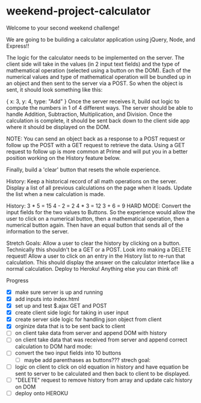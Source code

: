 # weekend-project-calculator

Welcome to your second weekend challenge!

We are going to be building a calculator application using jQuery, Node, and Express!!

The logic for the calculator needs to be implemented on the server. The client side will take in the values (in 2 input text fields) and the type of mathematical operation (selected using a button on the DOM). Each of the numerical values and type of mathematical operation will be bundled up in an object and then sent to the server via a POST. So when the object is sent, it should look something like this:

{
   x: 3,
   y: 4,
   type: "Add"
}
Once the server receives it, build out logic to compute the numbers in 1 of 4 different ways. The server should be able to handle Addition, Subtraction, Multiplication, and Division. Once the calculation is complete, it should be sent back down to the client side app where it should be displayed on the DOM.

NOTE: You can send an object back as a response to a POST request or follow up the POST with a GET request to retrieve the data. Using a GET request to follow up is more common at Prime and will put you in a better position working on the History feature below.

Finally, build a 'clear' button that resets the whole experience.

History:
Keep a historical record of all math operations on the server. Display a list of all previous calculations on the page when it loads. Update the list when a new calculation is made.

History:
3 * 5 = 15
4 - 2 = 2
4 * 3 = 12
3 + 6 = 9
HARD MODE:
Convert the input fields for the two values to Buttons. So the experience would allow the user to click on a numerical button, then a mathematical operation, then a numerical button again. Then have an equal button that sends all of the information to the server.

Stretch Goals:
Allow a user to clear the history by clicking on a button. Technically this shouldn't be a GET or a POST. Look into making a DELETE request!
Allow a user to click on an entry in the History list to re-run that calculation. This should display the answer on the calculator interface like a normal calculation.
Deploy to Heroku!
Anything else you can think of!



Progress

- [x] make sure server is up and running
- [x] add inputs into index.html
- [x] set up and test $.ajax GET and POST
- [x] create client side logic for taking in user input
- [x] create server side logic for handling json object from client
- [x] orginize data that is to be sent back to client
- [ ] on client take data from server and append DOM with history
- [ ] on client take data that was received from server and append correct calculation to DOM
hard mode:
- [ ] convert the two input fields into 10 buttons
    - [ ] maybe add parenthases as buttons???
strech goal:
- [ ] logic on client to click on old equation in history and have equation be 
sent to server to be calculated and then back to client to be displayed.
- [ ] "DELETE" request to remove history from array and update calc history on DOM
- [ ] deploy onto HEROKU
